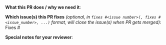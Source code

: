 <!--  Thanks for sending a pull request!  Here are some tips for you:
* Consider creating this PR as draft: https://github.com/kubevirt/kubevirt/blob/main/CONTRIBUTING.md#consider-opening-your-pull-request-as-draft
-->

**What this PR does / why we need it**:

**Which issue(s) this PR fixes** *(optional, in `fixes #<issue number>(, fixes #<issue_number>, ...)` format, will close the issue(s) when PR gets merged)*:
Fixes #

**Special notes for your reviewer**:
